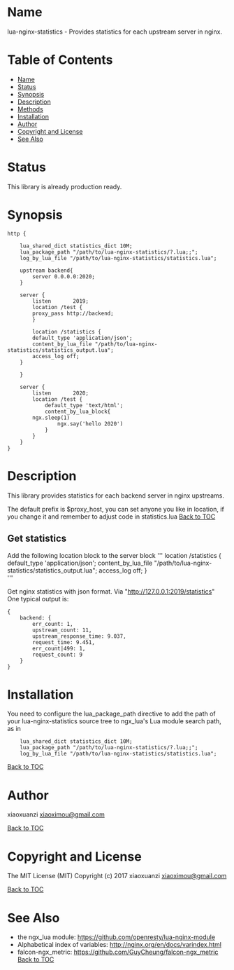 Name
====

lua-nginx-statistics - Provides statistics for each upstream server in nginx.

Table of Contents
=================

* [Name](#name)
* [Status](#status)
* [Synopsis](#synopsis)
* [Description](#description)
* [Methods](#methods)
* [Installation](#installation)
* [Author](#author)
* [Copyright and License](#copyright-and-license)
* [See Also](#see-also)

Status
======

This library  is already production ready.

Synopsis
========

```nginx
http {

    lua_shared_dict statistics_dict 10M;
    lua_package_path "/path/to/lua-nginx-statistics/?.lua;;";
    log_by_lua_file "/path/to/lua-nginx-statistics/statistics.lua";

    upstream backend{
        server 0.0.0.0:2020;
    }

    server {
        listen       2019;
        location /test {
	    proxy_pass http://backend;
        }

        location /statistics {
	    default_type 'application/json';
	    content_by_lua_file "/path/to/lua-nginx-statistics/statistics_output.lua";
	    access_log off;
	}

    }

    server {
        listen       2020;
        location /test {
            default_type 'text/html';
            content_by_lua_block{
		ngx.sleep(1)
                ngx.say('hello 2020')
            }
        }
    }
}

```

Description
===========

This library provides statistics for each backend server in nginx upstreams.

The default prefix is $proxy_host, you can set anyone you like in location,
if you change it and remember to adjust code in statistics.lua
[Back to TOC](#table-of-contents)

Get statistics
-------------
Add the following location block to the server block
'''
location /statistics {
    default_type 'application/json';
    content_by_lua_file "/path/to/lua-nginx-statistics/statistics_output.lua";
    access_log off;
}      
'''

Get nginx statistics with json format.
Via "http://127.0.0.1:2019/statistics"
One typical output is:
```
{
	backend: {
	    err_count: 1,
	    upstream_count: 11,
	    upstream_response_time: 9.037,
	    request_time: 9.451,
	    err_count|499: 1,
	    request_count: 9
	}
}

```

Installation
============
You need to configure the lua_package_path directive to add the path of your lua-nginx-statistics source tree to ngx_lua's Lua module search path, as in 
```
    lua_shared_dict statistics_dict 10M;
    lua_package_path "/path/to/lua-nginx-statistics/?.lua;;";
    log_by_lua_file "/path/to/lua-nginx-statistics/statistics.lua";
```

[Back to TOC](#table-of-contents)

Author
======

xiaoxuanzi xiaoximou@gmail.com

[Back to TOC](#table-of-contents)

Copyright and License
=====================
The MIT License (MIT)
Copyright (c) 2017 xiaoxuanzi xiaoximou@gmail.com

[Back to TOC](#table-of-contents)

See Also
========
* the ngx_lua module: https://github.com/openresty/lua-nginx-module
* Alphabetical index of variables: http://nginx.org/en/docs/varindex.html
* falcon-ngx_metric: https://github.com/GuyCheung/falcon-ngx_metric
[Back to TOC](#table-of-contents)

